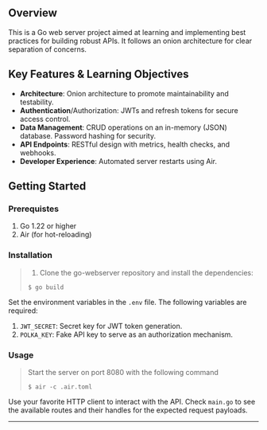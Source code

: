 ##  Overview

This is a Go web server project aimed at learning and implementing best practices for building robust APIs. It follows an onion architecture for clear separation of concerns.

## Key Features & Learning Objectives

- **Architecture**: Onion architecture to promote maintainability and testability.
- **Authentication**/Authorization: JWTs and refresh tokens for secure access control.
- **Data Management**: CRUD operations on an in-memory (JSON) database. Password hashing for security.
- **API Endpoints**: RESTful design with metrics, health checks, and webhooks.
- **Developer Experience**: Automated server restarts using Air.

##  Getting Started

### Prerequistes

1. Go 1.22 or higher
2. Air (for hot-reloading)

###  Installation

> 1. Clone the go-webserver repository and install the dependencies:
> ```console
> $ go build 
> ```

Set the environment variables in the `.env` file. The following variables are required:
1. `JWT_SECRET`: Secret key for JWT token generation.
2. `POLKA_KEY`: Fake API key to serve as an authorization mechanism.

###  Usage

> Start the server on port 8080 with the following command
> ```console
> $ air -c .air.toml
> ```

Use your favorite HTTP client to interact with the API. 
Check `main.go` to see the available routes and their handles for the expected request payloads.

---
